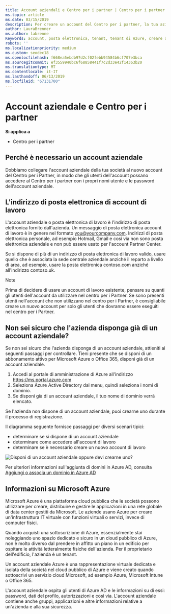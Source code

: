 ```yaml
---
title: Account aziendali e Centro per i partner | Centro per i partner
ms.topic: article
ms.date: 03/15/2019
description: Per creare un account del Centro per i partner, la tua azienda deve disporre di un account aziendale. Se hai una sottoscrizione attiva a Microsoft Azure o Office 365, hai già un account aziendale.
author: LauraBrenner
ms.author: labrenne
Keywords: account, posta elettronica, tenant, tenant di Azure, creare account, il nome di dominio
robots: ''
ms.localizationpriority: medium
ms.custom: seodec18
ms.openlocfilehash: f668ea5ebdb97d2cf02febb94584b6cf707e3bca
ms.sourcegitcommit: ef3559940bc6f68858441f7c2d33e42f14363b20
ms.translationtype: MT
ms.contentlocale: it-IT
ms.lasthandoff: 06/13/2019
ms.locfileid: "67131700"
---
```

# <a name="your-company-work-account-and-partner-center"></a>Account aziendale e Centro per i partner  

**Si applica a**

-  Centro per i partner

## <a name="why-you-need-a-work-account"></a>Perché è necessario un account aziendale

Dobbiamo collegare l'account aziendale della tua società al nuovo account del Centro per i Partner, in modo che gli utenti dell'account possano accedere al Centro per i partner con i propri nomi utente e le password dell'account aziendale.

## <a name="the-work-account-email-address"></a>L'indirizzo di posta elettronica di account di lavoro

L'account aziendale o posta elettronica di lavoro è l'indirizzo di posta elettronica fornito dall'azienda. Un messaggio di posta elettronica account di lavoro è in genere nel formato you@yourcompany.com. Indirizzi di posta elettronica personale, ad esempio Hotmail, Gmail e così via non sono posta elettronica aziendale e non può essere usato per l'account Partner Center. 

Se si dispone di più di un indirizzo di posta elettronica di lavoro valido, usare quello che è associata la sede centrale aziendale anziché il reparto a livello di area, ad esempio, usare la posta elettronica contoso.com anziché all'indirizzo contoso.uk.

> [!NOTE]  
>  Prima di decidere di usare un account di lavoro esistente, pensare su quanti gli utenti dell'account da utilizzare nel centro per i Partner. Se sono presenti utenti nell'account che non utilizzano nel centro per i Partner, è consigliabile creare un nuovo account per solo gli utenti che dovranno essere eseguiti nel centro per i Partner.


## <a name="not-sure-if-your-company-already-has-a-work-account"></a>Non sei sicuro che l'azienda disponga già di un account aziendale?

Se non sei sicuro che l'azienda disponga di un account aziendale, attieniti ai seguenti passaggi per controllare. Tieni presente che se disponi di un abbonamento attivo per Microsoft Azure o Office 365, disponi già di un account aziendale.

1.  Accedi al portale di amministrazione di Azure all'indirizzo https://ms.portal.azure.com
2.  Seleziona Azure Active Directory dal menu, quindi seleziona i nomi di dominio.
3.  Se disponi già di un account aziendale, il tuo nome di dominio verrà elencato.

Se l'azienda non dispone di un account aziendale, puoi crearne uno durante il processo di registrazione.

Il diagramma seguente fornisce passaggi per diversi scenari tipici:

- determinare se si dispone di un account aziendale 
- determinare come accedere all'account di lavoro 
- determinare se è necessario creare un nuovo account di lavoro


![Disponi di un account aziendale oppure devi crearne uno?](images/onboardingAADFlow.png)

Per ulteriori informazioni sull'aggiunta di domini in Azure AD, consulta [Aggiungi o associa un dominio in Azure AD](https://docs.microsoft.com/azure/active-directory/active-directory-add-domain)

## <a name="about-microsoft-azure"></a>Informazioni su Microsoft Azure

Microsoft Azure è una piattaforma cloud pubblica che le società possono utilizzare per creare, distribuire e gestire le applicazioni in una rete globale di data center gestiti da Microsoft. Le aziende usano Azure per creare un'infrastruttura IT virtuale con funzioni virtuali o servizi, invece di computer fisici. 

Quando acquisti una sottoscrizione di Azure, essenzialmente stai noleggiando uno spazio dedicato e sicuro in un cloud pubblico di Azure, non è molto diverso dal prendere in affitto un piano in un edificio per ospitare le attività letteralmente fisiche dell'azienda. Per il proprietario dell'edificio, l'azienda è un tenant. 

Un account aziendale Azure è una rappresentazione virtuale dedicata e isolata della società nel cloud pubblico di Azure e viene creato quando sottoscrivi un servizio cloud Microsoft, ad esempio Azure, Microsoft Intune o Office 365. 

L'account aziendale ospita gli utenti di Azure AD e le informazioni su di essi: password, dati del profilo, autorizzazioni e così via. L'account aziendale contiene anche gruppi, applicazioni e altre informazioni relative a un'azienda e alla sua sicurezza. 
